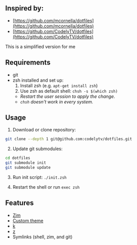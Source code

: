 ## Inspired by:

- [https://github.com/mcornella/dotfiles](https://github.com/mcornella/dotfiles)
- [https://github.com/CodelyTV/dotfiles](https://github.com/CodelyTV/dotfiles)

This is a simplified version for me

## Requirements

- git
- zsh installed and set up:
  1. Install zsh (e.g. `apt-get install zsh`)
  2. Use zsh as default shell: `chsh -s $(which zsh)`
  - _Restart the user session to apply the change._
  - _`chsh` doesn't work in every system._

## Usage

1. Download or clone repository:

```sh
git clone --depth 1 git@github.com:codelytv/dotfiles.git
```

2. Update git submodules:

```sh
cd dotfiles
git submodule init
git submodule update
```

3. Run init script: `./init.zsh`

4. Restart the shell or run `exec zsh`

## Features

- [Zim](https://github.com/zimfw/zimfw)
- [Custom theme](terminal/dbr.zsh-theme)
- [k](https://github.com/supercrabtree/k)
- [z](https://github.com/rupa/z)
- Symlinks (shell, zim, and git)
